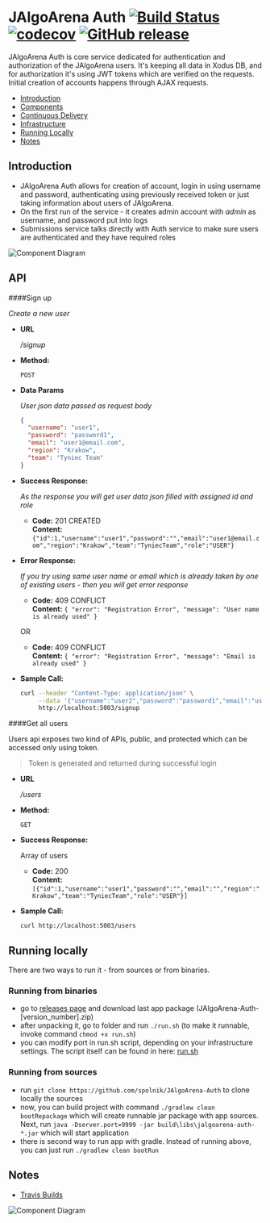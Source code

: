 # JAlgoArena Auth [![Build Status](https://travis-ci.org/spolnik/JAlgoArena-Auth.svg?branch=master)](https://travis-ci.org/spolnik/JAlgoArena-Auth) [![codecov](https://codecov.io/gh/spolnik/JAlgoArena-Auth/branch/master/graph/badge.svg)](https://codecov.io/gh/spolnik/JAlgoArena-Auth) [![GitHub release](https://img.shields.io/github/release/spolnik/jalgoarena-auth.svg)]()

JAlgoArena Auth is core service dedicated for authentication and authorization of the JAlgoArena users. It's keeping all data in Xodus DB, and for authorization it's using JWT tokens which are verified on the requests. Initial creation of accounts happens through AJAX requests.

- [Introduction](#introduction)
- [Components](#components)
- [Continuous Delivery](#continuous-delivery)
- [Infrastructure](#infrastructure)
- [Running Locally](#running-locally)
- [Notes](#notes)

## Introduction

- JAlgoArena Auth allows for creation of account, login in using username and password, authenticating using previously received token or just taking information about users of JAlgoArena.
- On the first run of the service - it creates admin account with _admin_ as username, and password put into logs
- Submissions service talks directly with Auth service to make sure users are authenticated and they have required roles

![Component Diagram](https://github.com/spolnik/JAlgoArena-Auth/raw/master/design/component_diagram.png)

## API

####Sign up

  _Create a new user_

* **URL**

  _/signup_

* **Method:**

  `POST`

* **Data Params**

  _User json data passed as request body_
  
  ```json
  {
    "username": "user1",
    "password": "password1",
    "email": "user1@email.com",
    "region": "Krakow",
    "team": "Tyniec Team"
  }
  ```

* **Success Response:**

  _As the response you will get user data json filled with assigned id and role_

  * **Code:** 201 CREATED <br />
    **Content:** `{"id":1,"username":"user1","password":"","email":"user1@email.com","region":"Krakow","team":"TyniecTeam","role":"USER"}`

* **Error Response:**

  _If you try using same user name or email which is already taken by one of existing users - then you will get error response_

  * **Code:** 409 CONFLICT <br />
    **Content:** `{ "error": "Registration Error", "message": "User name is already used" }`

  OR

  * **Code:** 409 CONFLICT <br />
    **Content:** `{ "error": "Registration Error", "message": "Email is already used" }`

* **Sample Call:**

  ```bash
  curl --header "Content-Type: application/json" \
       --data '{"username":"user2","password":"password1","email":"user1@email.com","region":"Krakow","team":"TyniecTeam"}' \
       http://localhost:5003/signup
  ```

####Get all users

Users api exposes two kind of APIs, public, and protected which can be accessed only using token.

> Token is generated and returned during successful login  

* **URL**

  _/users_

* **Method:**
  
  `GET`

* **Success Response:**
  
  Array of users

  * **Code:** 200 <br />
    **Content:** `[{"id":1,"username":"user1","password":"","email":"","region":"Krakow","team":"TyniecTeam","role":"USER"}]`
 
* **Sample Call:**

  `curl http://localhost:5003/users` 
 

## Running locally

There are two ways to run it - from sources or from binaries.

### Running from binaries
- go to [releases page](https://github.com/spolnik/JAlgoArena-Auth/releases) and download last app package (JAlgoArena-Auth-[version_number].zip)
- after unpacking it, go to folder and run `./run.sh` (to make it runnable, invoke command `chmod +x run.sh`)
- you can modify port in run.sh script, depending on your infrastructure settings. The script itself can be found in here: [run.sh](run.sh)

### Running from sources
- run `git clone https://github.com/spolnik/JAlgoArena-Auth` to clone locally the sources
- now, you can build project with command `./gradlew clean bootRepackage` which will create runnable jar package with app sources. Next, run `java -Dserver.port=9999 -jar build\libs\jalgoarena-auth-*.jar` which will start application
- there is second way to run app with gradle. Instead of running above, you can just run `./gradlew clean bootRun`

## Notes
- [Travis Builds](https://travis-ci.org/spolnik)

![Component Diagram](https://github.com/spolnik/JAlgoArena/raw/master/design/JAlgoArena_Logo.png)
